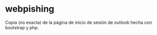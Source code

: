 # webpishing
Copia (no exacta) de la página de inicio de sesión de outlook hecha con bootstrap y php.
